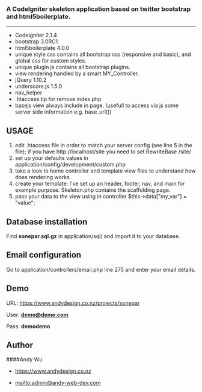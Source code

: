 ### A CodeIgniter skeleton application based on twitter bootstrap and html5boilerplate.
---------------------------------------------------

* Codeigniter 2.1.4
* bootstrap 3.0RC1
* html5boilerplate 4.0.0
* unique style css contains all bootstrap css (responsive and basic), and global css for custom styles.
* unique plugin js contains all bootstrap plugins.
* view rendering handled by a smart MY_Controller.
* jQuery 1.10.2
* underscore.js 1.5.0
* nav_helper
* .htaccess tip for remove index.php
* basejs view always include in page. (usefull to access via js some server side information e.g. base_url())

USAGE
-------------------
1. edit .htaccess file in order to match your server config (see line 5 in the file);
	if you have http://localhost/site you need to set RewriteBase /site/
2. set up your defaults values in application/config/development/custom.php
3. take a look to home controller and template view files to understand how does rendering works.
4. create your template: I've set up an header, footer, nav, and main for example purpose. Skeleton.php contains the scaffolding page.
5. pass your data to the view using in controller $this->data["my_var"] = "value";

Database installation
------------------- 
Find **sonepar.sql.gz** in application/sql/ and import it to your database.

Email configuration
------------------- 
Go to application/controllers/email.php line 275 and enter your email details.

Demo
------------------- 
URL: https://www.andydesign.co.nz/projects/sonepar

User: **demo@demo.com**

Pass: **demodemo**

## Author

####Andy Wu

+	https://www.andydesign.co.nz

+	<mailto:admin@andy-web-dev.com>

